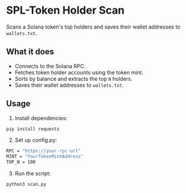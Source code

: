 # SPL-Token Holder Scan 

Scans a Solana token's top holders and saves their wallet addresses to `wallets.txt`.

## What it does

- Connects to the Solana RPC.
- Fetches token holder accounts using the token mint.
- Sorts by balance and extracts the top `N` holders.
- Saves their wallet addresses to `wallets.txt`.

## Usage

1. Install dependencies:
```bash
pip install requests
```


2.	Set up config.py:
```bash
RPC = "https://your-rpc-url"
MINT = "YourTokenMintAddress"
TOP_N = 100
```

3. Run the script:
```bash
python3 scan.py
```


